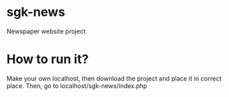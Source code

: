 # sgk-news
Newspaper website project
# How to run it?
Make your own localhost, then download the project and place it in correct place.
Then, go to localhost/sgk-news/index.php
